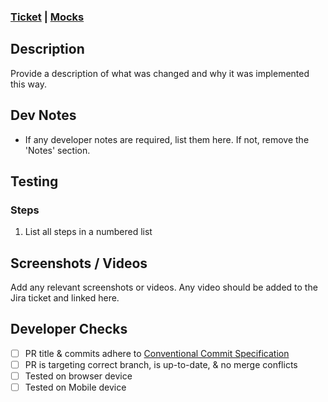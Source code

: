 <!--- auto assigne the PR --->

### [Ticket]() | [Mocks]()

## Description

Provide a description of what was changed and why it was implemented this way.

## Dev Notes

- If any developer notes are required, list them here. If not, remove the 'Notes' section.

## Testing

### Steps

1. List all steps in a numbered list

## Screenshots / Videos

Add any relevant screenshots or videos. Any video should be added to the Jira ticket and linked here.

## Developer Checks

- [ ] PR title & commits adhere to [Conventional Commit Specification](https://www.conventionalcommits.org/en/v1.0.0/)
- [ ] PR is targeting correct branch, is up-to-date, & no merge conflicts
- [ ] Tested on browser device
- [ ] Tested on Mobile device
